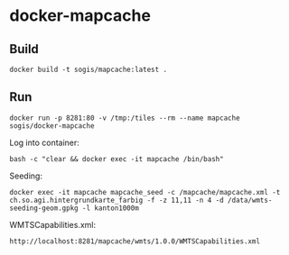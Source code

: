 # docker-mapcache

## Build 

```
docker build -t sogis/mapcache:latest .
```

## Run
```
docker run -p 8281:80 -v /tmp:/tiles --rm --name mapcache sogis/docker-mapcache
```

Log into container:
```
bash -c "clear && docker exec -it mapcache /bin/bash"
```

Seeding:
```
docker exec -it mapcache mapcache_seed -c /mapcache/mapcache.xml -t ch.so.agi.hintergrundkarte_farbig -f -z 11,11 -n 4 -d /data/wmts-seeding-geom.gpkg -l kanton1000m
```

WMTSCapabilities.xml:
```
http://localhost:8281/mapcache/wmts/1.0.0/WMTSCapabilities.xml
```


